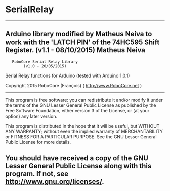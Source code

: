   # SerialRelay
  -----------------------------------------------------------------------------
  Arduino library modified by Matheus Neiva to work with the 'LATCH PIN' of the 
  74HC595 Shift Register.
	         (v1.1 - 08/10/2015)
		    Matheus Neiva
  ------------------------------------------------------------------------------
	   RoboCore Serial Relay Library
		    (v1.0 - 20/05/2015)

  Serial Relay functions for Arduino
    (tested with Arduino 1.0.1)

  Copyright 2015 RoboCore (François) ( http://www.RoboCore.net )
  
  ------------------------------------------------------------------------------
  This program is free software: you can redistribute it and/or modify
  it under the terms of the GNU Lesser General Public License as published by
  the Free Software Foundation, either version 3 of the License, or
  (at your option) any later version.

  This program is distributed in the hope that it will be useful,
  but WITHOUT ANY WARRANTY; without even the implied warranty of
  MERCHANTABILITY or FITNESS FOR A PARTICULAR PURPOSE.  See the
  GNU Lesser General Public License for more details.

  You should have received a copy of the GNU Lesser General Public License
  along with this program.  If not, see <http://www.gnu.org/licenses/>.
  ------------------------------------------------------------------------------
  
